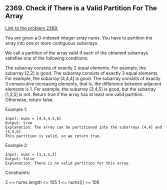 ## 2369. Check if There is a Valid Partition For The Array

[Link to the problem 2369.](https://leetcode.com/problems/check-if-there-is-a-valid-partition-for-the-array/description/)
      
You are given a 0-indexed integer array nums. You have to partition the array into one or more contiguous subarrays.

We call a partition of the array valid if each of the obtained subarrays satisfies one of the following conditions:

The subarray consists of exactly 2 equal elements. For example, the subarray [2,2] is good.
The subarray consists of exactly 3 equal elements. For example, the subarray [4,4,4] is good.
The subarray consists of exactly 3 consecutive increasing elements, that is, the difference between adjacent elements is 1. For example, the subarray [3,4,5] is good, but the subarray [1,3,5] is not.
Return true if the array has at least one valid partition. Otherwise, return false.



Example 1:

```
Input: nums = [4,4,4,5,6]
Output: true
Explanation: The array can be partitioned into the subarrays [4,4] and [4,5,6].
This partition is valid, so we return true.
```
Example 2:

```
Input: nums = [1,1,1,2]
Output: false
Explanation: There is no valid partition for this array.
```

Constraints:

2 <= nums.length <= 105
1 <= nums[i] <= 106